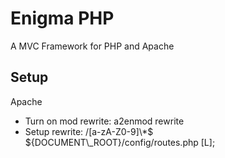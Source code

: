 <h1>Enigma PHP</h1>
A MVC Framework for PHP and Apache<br/>
<h2>Setup</h2>
Apache
<ul>
  <li>Turn on mod rewrite: a2enmod rewrite</li>
  <li>Setup rewrite: /[a-zA-Z0-9]\*$ ${DOCUMENT\_ROOT}/config/routes.php [L];</li>
</ul>
